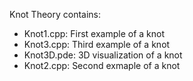 Knot Theory contains:
- Knot1.cpp: First example of a knot
- Knot3.cpp: Third example of a knot 
- Knot3D.pde: 3D visualization of a knot 
- Knot2.cpp: Second exmaple of a knot


